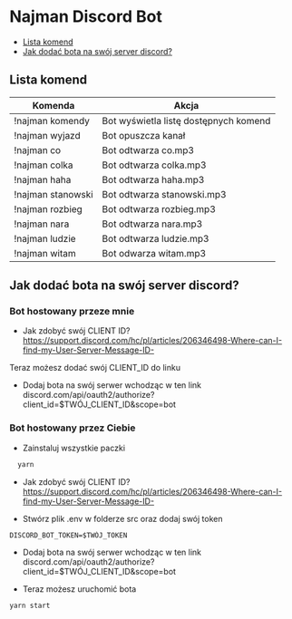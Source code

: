 # Najman Discord Bot

- [Lista komend](#lista-komend)
- [Jak dodać bota na swój server discord?](#jak-dodać-bota-na-swój-server-discord?)

## Lista komend

| Komenda           | Akcja                                 |
| ----------------- | ------------------------------------- |
| !najman komendy   | Bot wyświetla listę dostępnych komend |
| !najman wyjazd    | Bot opuszcza kanał                    |
| !najman co        | Bot odtwarza co.mp3                   |
| !najman colka     | Bot odtwarza colka.mp3                |
| !najman haha      | Bot odtwarza haha.mp3                 |
| !najman stanowski | Bot odtwarza stanowski.mp3            |
| !najman rozbieg   | Bot odtwarza rozbieg.mp3              |
| !najman nara      | Bot odtwarza nara.mp3                 |
| !najman ludzie    | Bot odtwarza ludzie.mp3               |
| !najman witam     | Bot odwarza witam.mp3                 |

## Jak dodać bota na swój server discord?

### Bot hostowany przeze mnie

- Jak zdobyć swój CLIENT ID?
  <br/>https://support.discord.com/hc/pl/articles/206346498-Where-can-I-find-my-User-Server-Message-ID-

Teraz możesz dodać swój CLIENT_ID do linku

- Dodaj bota na swój serwer wchodząc w ten link discord.com/api/oauth2/authorize?client_id=$TWÓJ_CLIENT_ID&scope=bot

### Bot hostowany przez Ciebie

- Zainstaluj wszystkie paczki

```bash
  yarn
```

- Jak zdobyć swój CLIENT ID?
  <br/>https://support.discord.com/hc/pl/articles/206346498-Where-can-I-find-my-User-Server-Message-ID-

- Stwórz plik .env w folderze src oraz dodaj swój token

```.env
DISCORD_BOT_TOKEN=$TWÓJ_TOKEN
```

- Dodaj bota na swój serwer wchodząc w ten link discord.com/api/oauth2/authorize?client_id=$TWÓJ_CLIENT_ID&scope=bot

- Teraz możesz uruchomić bota

```
yarn start
```
